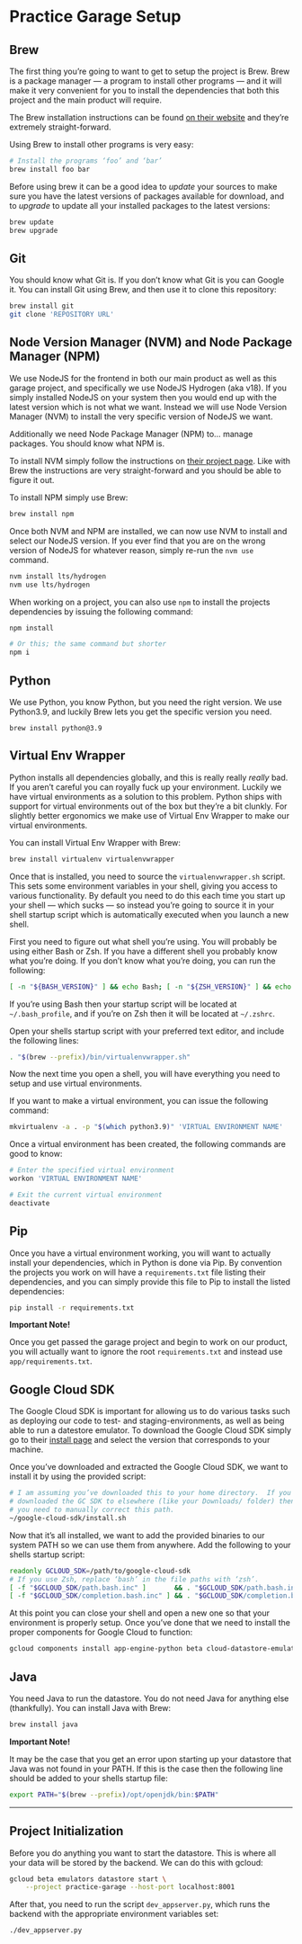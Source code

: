 # Practice Garage Setup

## Brew

The first thing you’re going to want to get to setup the project is Brew.
Brew is a package manager — a program to install other programs — and it
will make it very convenient for you to install the dependencies that
both this project and the main product will require.

The Brew installation instructions can be found [on their website][1] and
they’re extremely straight-forward.

Using Brew to install other programs is very easy:

```sh
# Install the programs ‘foo’ and ‘bar’
brew install foo bar
```

Before using brew it can be a good idea to *update* your sources to make
sure you have the latest versions of packages available for download, and
to *upgrade* to update all your installed packages to the latest
versions:

```sh
brew update
brew upgrade
```

[1]: https://brew.sh/

## Git

You should know what Git is.  If you don’t know what Git is you can
Google it.  You can install Git using Brew, and then use it to clone this
repository:

```sh
brew install git
git clone 'REPOSITORY URL'
```

## Node Version Manager (NVM) and Node Package Manager (NPM)

We use NodeJS for the frontend in both our main product as well as this
garage project, and specifically we use NodeJS Hydrogen (aka v18).  If
you simply installed NodeJS on your system then you would end up with the
latest version which is not what we want.  Instead we will use Node
Version Manager (NVM) to install the very specific version of NodeJS we
want.

Additionally we need Node Package Manager (NPM) to… manage packages.  You
should know what NPM is.

To install NVM simply follow the instructions on [their project page][2].
Like with Brew the instructions are very straight-forward and you should
be able to figure it out.

To install NPM simply use Brew:

```sh
brew install npm
```

Once both NVM and NPM are installed, we can now use NVM to install and
select our NodeJS version.  If you ever find that you are on the wrong
version of NodeJS for whatever reason, simply re-run the `nvm use`
command.

```sh
nvm install lts/hydrogen
nvm use lts/hydrogen
```

When working on a project, you can also use `npm` to install the projects
dependencies by issuing the following command:

```sh
npm install

# Or this; the same command but shorter
npm i
```

[2]: https://github.com/nvm-sh/nvm?tab=readme-ov-file#install--update-script

## Python

We use Python, you know Python, but you need the right version.  We use
Python3.9, and luckily Brew lets you get the specific version you need.

```
brew install python@3.9
```

## Virtual Env Wrapper

Python installs all dependencies globally, and this is really really
*really* bad.  If you aren’t careful you can royally fuck up your
environment.  Luckily we have virtual environments as a solution to this
problem.  Python ships with support for virtual environments out of the
box but they’re a bit clunkly.  For slightly better ergonomics we make
use of Virtual Env Wrapper to make our virtual environments.

You can install Virtual Env Wrapper with Brew:

```sh
brew install virtualenv virtualenvwrapper
```

Once that is installed, you need to source the `virtualenvwrapper.sh`
script.  This sets some environment variables in your shell, giving you
access to various functionality.  By default you need to do this each
time you start up your shell — which sucks — so instead you’re going to
source it in your shell startup script which is automatically executed
when you launch a new shell.

First you need to figure out what shell you’re using.  You will probably
be using either Bash or Zsh.  If you have a different shell you probably
know what you’re doing.  If you don’t know what you’re doing, you can run
the following:

```sh
[ -n "${BASH_VERSION}" ] && echo Bash; [ -n "${ZSH_VERSION}" ] && echo Zsh
```

If you’re using Bash then your startup script will be located at
`~/.bash_profile`, and if you’re on Zsh then it will be located at
`~/.zshrc`.

Open your shells startup script with your preferred text editor, and
include the following lines:

```sh
. "$(brew --prefix)/bin/virtualenvwrapper.sh"
```

Now the next time you open a shell, you will have everything you need to
setup and use virtual environments.

If you want to make a virtual environment, you can issue the following
command:

```sh
mkvirtualenv -a . -p "$(which python3.9)" 'VIRTUAL ENVIRONMENT NAME'
```

Once a virtual environment has been created, the following commands are
good to know:

```sh
# Enter the specified virtual environment
workon 'VIRTUAL ENVIRONMENT NAME'

# Exit the current virtual environment
deactivate
```

## Pip

Once you have a virtual environment working, you will want to actually
install your dependencies, which in Python is done via Pip.  By
convention the projects you work on will have a `requirements.txt` file
listing their dependencies, and you can simply provide this file to Pip
to install the listed dependencies:

```sh
pip install -r requirements.txt
```

**Important Note!**

Once you get passed the garage project and begin to work on our product,
you will actually want to ignore the root `requirements.txt` and instead
use `app/requirements.txt`.

## Google Cloud SDK

The Google Cloud SDK is important for allowing us to do various tasks
such as deploying our code to test- and staging-environments, as well as
being able to run a datestore emulator.  To download the Google Cloud SDK
simply go to their [install page][3] and select the version that
corresponds to your machine.

Once you’ve downloaded and extracted the Google Cloud SDK, we want to
install it by using the provided script:

```sh
# I am assuming you’ve downloaded this to your home directory.  If you
# downloaded the GC SDK to elsewhere (like your Downloads/ folder) then
# you need to manually correct this path.
~/google-cloud-sdk/install.sh
```

Now that it’s all installed, we want to add the provided binaries to our
system PATH so we can use them from anywhere.  Add the following to your
shells startup script:

```sh
readonly GCLOUD_SDK=/path/to/google-cloud-sdk
# If you use Zsh, replace ‘bash’ in the file paths with ‘zsh’.
[ -f "$GCLOUD_SDK/path.bash.inc" ]       && . "$GCLOUD_SDK/path.bash.inc"
[ -f "$GCLOUD_SDK/completion.bash.inc" ] && . "$GCLOUD_SDK/completion.bash.inc"
```

At this point you can close your shell and open a new one so that your
environment is properly setup.  Once you’ve done that we need to install
the proper components for Google Cloud to function:

```sh
gcloud components install app-engine-python beta cloud-datastore-emulator
```

[3]: https://cloud.google.com/sdk/docs/install

## Java

You need Java to run the datastore.  You do not need Java for anything
else (thankfully).  You can install Java with Brew:

```sh
brew install java
```

**Important Note!**

It may be the case that you get an error upon starting up your datastore
that Java was not found in your PATH.  If this is the case then the
following line should be added to your shells startup file:

```sh
export PATH="$(brew --prefix)/opt/openjdk/bin:$PATH"
```

---

## Project Initialization

Before you do anything you want to start the datastore.  This is where
all your data will be stored by the backend.  We can do this with gcloud:

```sh
gcloud beta emulators datastore start \
    --project practice-garage --host-port localhost:8001
```

After that, you need to run the script `dev_appserver.py`, which runs the
backend with the appropriate environment variables set:

```sh
./dev_appserver.py
```
